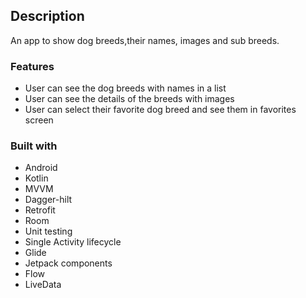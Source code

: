 ## Description

An app to show dog breeds,their names, images and sub breeds.

### Features

- User can see the dog breeds with names in a list
- User can see the details of the breeds with images
- User can select their favorite dog breed and see them in favorites screen
  


### Built with

- Android
- Kotlin
- MVVM
- Dagger-hilt
- Retrofit
- Room
- Unit testing
- Single Activity lifecycle
- Glide
- Jetpack components
- Flow
- LiveData
